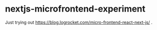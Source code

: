 # nextjs-microfrontend-experiment

Just trying out https://blog.logrocket.com/micro-frontend-react-next-js/ .
